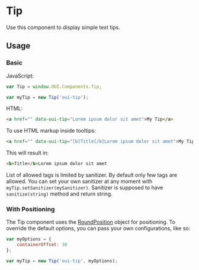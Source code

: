 # Tip
Use this component to display simple text tips.

## Usage

### Basic

JavaScript:
```JavaScript
var Tip = window.OUI.Components.Tip;

var myTip = new Tip('oui-tip');
```

HTML:
```HTML
<a href="" data-oui-tip="Lorem ipsum dolor sit amet">My Tip</a>
```

To use HTML markup inside tooltips:
```HTML
<a href="" data-oui-tip="[b]Title[/b]Lorem ipsum dolor sit amet">My Tip</a>
```
This will result in:
```HTML
<b>Title</b>Lorem ipsum dolor sit amet
```
List of allowed tags is limited by sanitizer. By default only few tags are allowed.
You can set your own sanitizer at any moment with `myTip.setSanitizer(mySanitizer)`. 
Sanitizer is supposed to have `sanitize(string)` method and return string.

### With Positioning
The Tip component uses the [RoundPosition](POS.md) object for positioning. To override the default options, you can pass your own configurations, like so:

```JavaScript
var myOptions = {
	containerOffset: 30
};

var myTip = new Tip('oui-tip', myOptions);
```